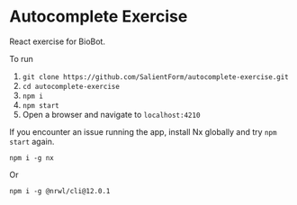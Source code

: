 # Autocomplete Exercise

React exercise for BioBot.

To run

1. `git clone https://github.com/SalientForm/autocomplete-exercise.git`      
2. `cd autocomplete-exercise`  
3. `npm i`  
4. `npm start`  
5. Open a browser and navigate to `localhost:4210`




If you encounter an issue running the app, install Nx globally and try `npm start` again.

`npm i -g nx`
 
Or  

`npm i -g @nrwl/cli@12.0.1`
